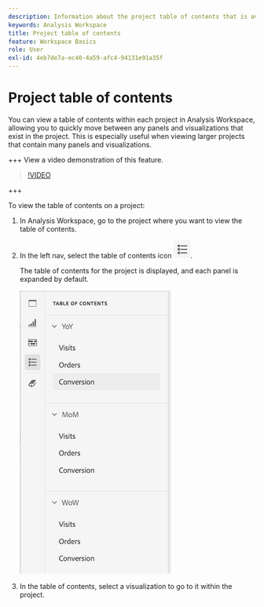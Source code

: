 ```yaml
---
description: Information about the project table of contents that is available on projects
keywords: Analysis Workspace
title: Project table of contents
feature: Workspace Basics
role: User
exl-id: 4eb7de7a-ec40-4a59-afc4-94131e91a35f
---
```

# Project table of contents

You can view a table of contents within each project in Analysis Workspace, allowing you to quickly move between any panels and visualizations that exist in the project. This is especially useful when viewing larger projects that contain many panels and visualizations.

+++ View a video demonstration of this feature.

>[!VIDEO](https://video.tv.adobe.com/v/26990/?learn=on)

+++

To view the table of contents on a project:

1. In Analysis Workspace, go to the project where you want to view the table of contents.

1. In the left nav, select the table of contents icon ![toc icon](assets/toc-icon.png). 

   The table of contents for the project is displayed, and each panel is expanded by default.

   ![Project TOC expanded](assets/project-toc-expanded.png)

1. In the table of contents, select a visualization to go to it within the project.
